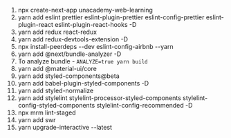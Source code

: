1.  npx create-next-app unacademy-web-learning
2.  yarn add eslint prettier eslint-plugin-prettier eslint-config-prettier eslint-plugin-react eslint-plugin-react-hooks -D
3.  yarn add redux react-redux
4.  yarn add redux-devtools-extension -D
5.  npx install-peerdeps --dev eslint-config-airbnb --yarn
6.  yarn add @next/bundle-analyzer -D
7.  To analyze bundle - `ANALYZE=true yarn build`
8.  yarn add @material-ui/core
9.  yarn add styled-components@beta
10. yarn add babel-plugin-styled-components -D
11. yarn add styled-normalize
12. yarn add stylelint stylelint-processor-styled-components stylelint-config-styled-components stylelint-config-recommended -D
13. npx mrm lint-staged
14. yarn add swr
15. yarn upgrade-interactive --latest
